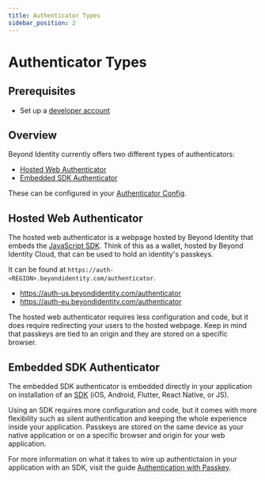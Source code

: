 ```yaml
---
title: Authenticator Types
sidebar_position: 2
---
```


# Authenticator Types

## Prerequisites

- Set up a [developer account](./account-setup.md)

## Overview

Beyond Identity currently offers two different types of authenticators:

- [Hosted Web Authenticator](#hosted-web-authenticator)
- [Embedded SDK Authenticator](#embedded-sdk-authenticator)

These can be configured in your [Authenticator Config](../platform-overview/authenticator-config.md).

## Hosted Web Authenticator

The hosted web authenticator is a webpage hosted by Beyond Identity that embeds the [JavaScript SDK](./sdk-setup.mdx). Think of this as a wallet, hosted by Beyond Identity Cloud, that can be used to hold an identity's passkeys.

It can be found at `https://auth-<REGION>.beyondidentity.com/authenticator`.

- https://auth-us.beyondidentity.com/authenticator
- https://auth-eu.beyondidentity.com/authenticator

The hosted web authenticator requires less configuration and code, but it does require redirecting your users to the hosted webpage. Keep in mind that passkeys are tied to an origin and they are stored on a specific browser.

## Embedded SDK Authenticator

The embedded SDK authenticator is embedded directly in your application on installation of an [SDK](./sdk-setup.mdx) (iOS, Android, Flutter, React Native, or JS).

Using an SDK requires more configuration and code, but it comes with more flexibility such as silent authentication and keeping the whole experience inside your application. Passkeys are stored on the same device as your native application or on a specific browser and origin for your web application.

For more information on what it takes to wire up authentictaion in your application with an SDK, visit the guide [Authentication with Passkey](./authentication.md).
